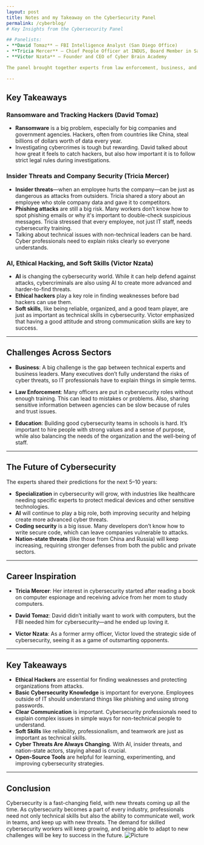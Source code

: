 ```yaml
---
layout: post
title: Notes and my Takeaway on the CyberSecurity Panel
permalink: /cyberblog/
# Key Insights from the Cybersecurity Panel

## Panelists:
- **David Tomaz** – FBI Intelligence Analyst (San Diego Office)
- **Tricia Mercer** – Chief People Officer at INDUS, Board Member in San Diego
- **Victor Nzata** – Founder and CEO of Cyber Brain Academy

The panel brought together experts from law enforcement, business, and education to talk about cybersecurity. They shared their views and advice on the challenges and opportunities in the field.

---
```


## Key Takeaways

### Ransomware and Tracking Hackers (David Tomaz)
- **Ransomware** is a big problem, especially for big companies and government agencies. Hackers, often from countries like China, steal billions of dollars worth of data every year.
- Investigating cybercrimes is tough but rewarding. David talked about how great it feels to catch hackers, but also how important it is to follow strict legal rules during investigations.

### Insider Threats and Company Security (Tricia Mercer)
- **Insider threats**—when an employee hurts the company—can be just as dangerous as attacks from outsiders. Tricia shared a story about an employee who stole company data and gave it to competitors.
- **Phishing attacks** are still a big risk. Many workers don’t know how to spot phishing emails or why it's important to double-check suspicious messages. Tricia stressed that every employee, not just IT staff, needs cybersecurity training.
- Talking about technical issues with non-technical leaders can be hard. Cyber professionals need to explain risks clearly so everyone understands.

### AI, Ethical Hacking, and Soft Skills (Victor Nzata)
- **AI** is changing the cybersecurity world. While it can help defend against attacks, cybercriminals are also using AI to create more advanced and harder-to-find threats.
- **Ethical hackers** play a key role in finding weaknesses before bad hackers can use them.
- **Soft skills**, like being reliable, organized, and a good team player, are just as important as technical skills in cybersecurity. Victor emphasized that having a good attitude and strong communication skills are key to success.

---

## Challenges Across Sectors

- **Business**: A big challenge is the gap between technical experts and business leaders. Many executives don’t fully understand the risks of cyber threats, so IT professionals have to explain things in simple terms.
  
- **Law Enforcement**: Many officers are put in cybersecurity roles without enough training. This can lead to mistakes or problems. Also, sharing sensitive information between agencies can be slow because of rules and trust issues.
  
- **Education**: Building good cybersecurity teams in schools is hard. It’s important to hire people with strong values and a sense of purpose, while also balancing the needs of the organization and the well-being of staff.

---

## The Future of Cybersecurity
The experts shared their predictions for the next 5–10 years:
- **Specialization** in cybersecurity will grow, with industries like healthcare needing specific experts to protect medical devices and other sensitive technologies.
- **AI** will continue to play a big role, both improving security and helping create more advanced cyber threats.
- **Coding security** is a big issue. Many developers don’t know how to write secure code, which can leave companies vulnerable to attacks.
- **Nation-state threats** (like those from China and Russia) will keep increasing, requiring stronger defenses from both the public and private sectors.

---

## Career Inspiration

- **Tricia Mercer**: Her interest in cybersecurity started after reading a book on computer espionage and receiving advice from her mom to study computers.
  
- **David Tomaz**: David didn’t initially want to work with computers, but the FBI needed him for cybersecurity—and he ended up loving it.
  
- **Victor Nzata**: As a former army officer, Victor loved the strategic side of cybersecurity, seeing it as a game of outsmarting opponents.

---

## Key Takeaways

- **Ethical Hackers** are essential for finding weaknesses and protecting organizations from attacks.
- **Basic Cybersecurity Knowledge** is important for everyone. Employees outside of IT should understand things like phishing and using strong passwords.
- **Clear Communication** is important. Cybersecurity professionals need to explain complex issues in simple ways for non-technical people to understand.
- **Soft Skills** like reliability, professionalism, and teamwork are just as important as technical skills.
- **Cyber Threats Are Always Changing**. With AI, insider threats, and nation-state actors, staying ahead is crucial.
- **Open-Source Tools** are helpful for learning, experimenting, and improving cybersecurity strategies.

---

## Conclusion
Cybersecurity is a fast-changing field, with new threats coming up all the time. As cybersecurity becomes a part of every industry, professionals need not only technical skills but also the ability to communicate well, work in teams, and keep up with new threats. The demand for skilled cybersecurity workers will keep growing, and being able to adapt to new challenges will be key to success in the future.
![Picture](https://github.com/user-attachments/assets/e73e120d-e503-4873-b541-780ef42c8c19)